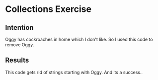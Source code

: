 
# Collections Exercise

## Intention

Oggy has cockroaches in home which I don't like. So I used this code to remove Oggy.

## Results

This code gets rid of strings starting with Oggy. And its a success..
